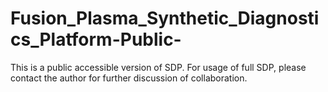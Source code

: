 # Fusion_Plasma_Synthetic_Diagnostics_Platform-Public-
This is a public accessible version of SDP. For usage of full SDP, please contact the author for further discussion of collaboration. 
